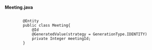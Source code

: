 **Meeting.java**
<p><code>
        @Entity
        public class Meeting{
            @Id
            @GeneratedValue(strategy = GenerationType.IDENTITY)
            private Integer meetingId;
        }
</code></p>

